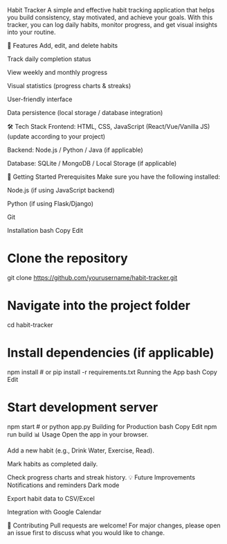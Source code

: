 Habit Tracker
A simple and effective habit tracking application that helps you build consistency, stay motivated, and achieve your goals. With this tracker, you can log daily habits, monitor progress, and get visual insights into your routine.

📌 Features
Add, edit, and delete habits

Track daily completion status

View weekly and monthly progress

Visual statistics (progress charts & streaks)

User-friendly interface

Data persistence (local storage / database integration)

🛠️ Tech Stack
Frontend: HTML, CSS, JavaScript (React/Vue/Vanilla JS) (update according to your project)

Backend: Node.js / Python / Java (if applicable)

Database: SQLite / MongoDB / Local Storage (if applicable)

🚀 Getting Started
Prerequisites
Make sure you have the following installed:

Node.js (if using JavaScript backend)

Python (if using Flask/Django)

Git

Installation
bash
Copy
Edit
# Clone the repository
git clone https://github.com/yourusername/habit-tracker.git

# Navigate into the project folder
cd habit-tracker

# Install dependencies (if applicable)
npm install  # or pip install -r requirements.txt
Running the App
bash
Copy
Edit
# Start development server
npm start  # or python app.py
Building for Production
bash
Copy
Edit
npm run build
📊 Usage
Open the app in your browser.

Add a new habit (e.g., Drink Water, Exercise, Read).

Mark habits as completed daily.

Check progress charts and streak history.
💡 Future Improvements
Notifications and reminders
Dark mode

Export habit data to CSV/Excel

Integration with Google Calendar

🤝 Contributing
Pull requests are welcome! For major changes, please open an issue first to discuss what you would like to change.
